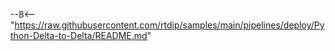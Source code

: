 --8<-- "https://raw.githubusercontent.com/rtdip/samples/main/pipelines/deploy/Python-Delta-to-Delta/README.md"